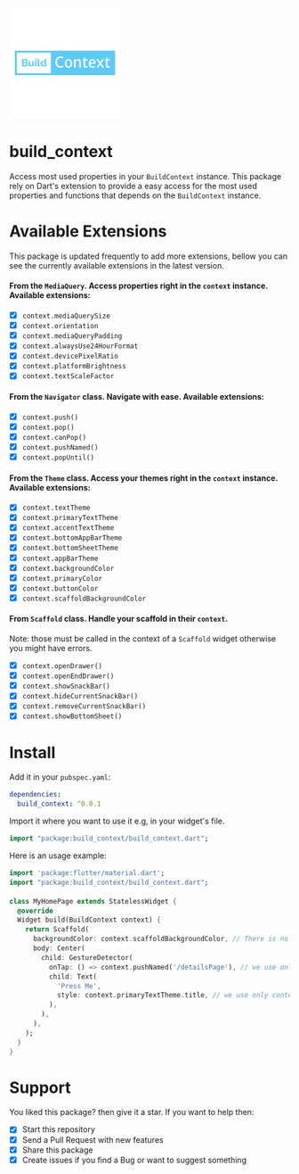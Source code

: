 ![Logo](resources/logo.png)

# build_context

Access most used properties in your `BuildContext` instance.
This package rely on Dart's extension to provide a easy access for the most used properties and functions that depends on the `BuildContext` instance.

# Available Extensions
This package is updated frequently to add more extensions, 
bellow you can see the currently available extensions in the latest version.

#### From the `MediaQuery`. Access properties right in the `context` instance. Available extensions:

- [x] `context.mediaQuerySize`
- [x] `context.orientation`
- [x] `context.mediaQueryPadding`
- [x] `context.alwaysUse24HourFormat`
- [x] `context.devicePixelRatio`
- [x] `context.platformBrightness`
- [x] `context.textScaleFactor`

#### From the `Navigator` class. Navigate with ease. Available extensions:

- [x] `context.push()`
- [x] `context.pop()`
- [x] `context.canPop()`
- [x] `context.pushNamed()`
- [x] `context.popUntil()`

#### From the `Theme` class. Access your themes right in the `context` instance. Available extensions:

- [x] `context.textTheme`
- [x] `context.primaryTextTheme`
- [x] `context.accentTextTheme`
- [x] `context.bottomAppBarTheme`
- [x] `context.bottomSheetTheme`
- [x] `context.appBarTheme`
- [x] `context.backgroundColor`
- [x] `context.primaryColor`
- [x] `context.buttonColor`
- [x] `context.scaffoldBackgroundColor`

#### From `Scaffold` class. Handle your scaffold in their `context`. 
Note: those must be called in the context of a `Scaffold` widget otherwise you might have errors.

- [x] `context.openDrawer()`
- [x] `context.openEndDrawer()`
- [x] `context.showSnackBar()`
- [x] `context.hideCurrentSnackBar()`
- [x] `context.removeCurrentSnackBar()`
- [x] `context.showBottomSheet()`

# Install

Add it in your `pubspec.yaml`:

````yaml
dependencies:
  build_context: ^0.0.1
````

Import it where you want to use it e.g, in your widget's file.

```dart
import "package:build_context/build_context.dart";
```

Here is an usage example:

```dart
import 'package:flutter/material.dart';
import "package:build_context/build_context.dart";

class MyHomePage extends StatelessWidget {
  @override
  Widget build(BuildContext context) {
    return Scaffold(
      backgroundColor: context.scaffoldBackgroundColor, // There is no Theme.of(context)
      body: Center(
        child: GestureDetector(
          onTap: () => context.pushNamed('/detailsPage'), // we use only context not Navigator.of(context)
          child: Text(
            'Press Me',
            style: context.primaryTextTheme.title, // we use only context not Theme.of(context)
          ),
        ),
      ),
    );
  }
}
```

# Support
You liked this package? then give it a star. If you want to help then:

- [x] Start this repository
- [x] Send a Pull Request with new features
- [x] Share this package
- [x] Create issues if you find a Bug or want to suggest something